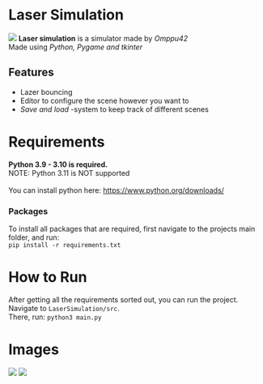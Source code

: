 # Laser Simulation
<img src="https://img.shields.io/github/issues/Omppu42/LaserSimulation">
<b>Laser simulation</b> is a simulator made by <i>Omppu42</i> <br>
Made using <i>Python, Pygame and tkinter</i> <br>

## Features
- Lazer bouncing
- Editor to configure the scene however you want to
- *Save and load* -system to keep track of different scenes 

# Requirements
**Python 3.9 - 3.10 is required.**<br>
NOTE: Python 3.11 is NOT supported <br> <br>
You can install python here:
https://www.python.org/downloads/

### Packages
To install all packages that are required, first navigate to the projects main folder, and run: <br>
```pip install -r requirements.txt```

# How to Run
After getting all the requirements sorted out, you can run the project. <br>
Navigate to ```LaserSimulation/src```.
<br> There, run: ```python3 main.py```


# Images
<img src="assets/Start_screen.png">
<img src="assets/Simulation.png">
